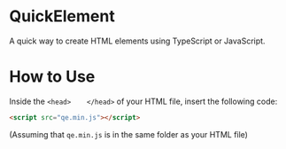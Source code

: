 # QuickElement
A quick way to create HTML elements using TypeScript or JavaScript.

# How to Use

Inside the `<head>    </head>` of your HTML file, insert the following code:

```html
<script src="qe.min.js"></script>
```

(Assuming that `qe.min.js` is in the same folder as your HTML file)
